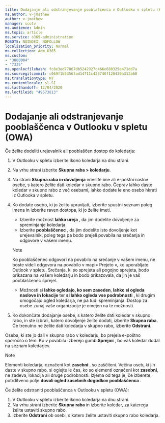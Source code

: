 ```yaml
---
title: Dodajanje ali odstranjevanje pooblaščenca v Outlooku v spletu (OWA)
ms.author: v-jmathew
author: v-jmathew
manager: scotv
ms.audience: Admin
ms.topic: article
ms.service: o365-administration
ROBOTS: NOINDEX, NOFOLLOW
localization_priority: Normal
ms.collection: Adm_O365
ms.custom:
- "3800004"
- "7335"
ms.openlocfilehash: fc8e3ed77867db5242927c466e680325e471dd7a
ms.sourcegitcommit: c069f1b53567ad14711c423740f120439a312a60
ms.translationtype: MT
ms.contentlocale: sl-SI
ms.lasthandoff: 12/04/2020
ms.locfileid: "49573813"
---
```

# <a name="how-to-add-or-remove-a-delegate-in-outlook-on-the-web-owa"></a>Dodajanje ali odstranjevanje pooblaščenca v Outlooku v spletu (OWA)

Če želite dodeliti urejevalnik ali pooblaščen dostop do koledarja:

1. V Outlooku v spletu izberite ikono koledarja na dnu strani.
2. Na vrhu strani izberite **Skupna raba > koledarju**.
3. Na strani **Skupna raba in dovoljenja** vnesite ime ali e-poštni naslov osebe, s katero želite dati koledar v skupno rabo. Čeprav lahko daste koledar v skupno rabo z več osebami, lahko dodate le eno osebo hkrati iz Outlooka v spletu.
4. Ko dodate osebo, ki jo želite upravljati, izberite spustni seznam poleg imena in izberite raven dostopa, ki jo želite imeti.

    - Izberite možnost **lahko ureja** , da jim dodelite dovoljenje za spreminjanje koledarja.
    - Izberite **pooblaščenec** , da jim dodelite isto dovoljenje kot urejevalnik, poleg tega pa bodo prejeli povabila na srečanja in odgovore v vašem imenu.
    > [!NOTE]
    > Ko pooblaščenec odgovori na povabilo na srečanje v vašem imenu, ne boste videli odgovora na povabilo v mapi» Prejeto «, ko uporabljate Outlook v spletu. Srečanja, ki so sprejeta ali pogojno sprejeta, bodo prikazana na vašem koledarju in bodo prikazovala, da jih je vaš pooblaščenec sprejel.
    - Možnosti si **lahko ogledajo, ko sem zaseden**, **lahko si ogleda naslove in lokacije** ter **si lahko ogleda vse podrobnosti** , ki drugim omogočajo ogled koledarja, ne pa tudi spreminjanja. Dostop za osebe zunaj vaše organizacije je omejen na te možnosti.

5. Ko dokončate dodajanje osebe, s katero želite dati koledar v skupno rabo, in ste izbrali, katero dovoljenje želite dodati, izberite **Skupna raba**. Če trenutno ne želite dati koledarja v skupno rabo, izberite **Odstrani**.

Oseba, ki ste jo dali v skupno rabo v koledarju, bo prejela e-poštno sporočilo o tem. Ko v povabilu izberejo gumb **Sprejmi** , bo vaš koledar dodal na seznam koledarjev.

> [!NOTE]
> Elementi koledarja, označeni kot **zasebni** , so zaščiteni. Večina oseb, ki jih daste v skupno rabo, si oglejte le čas, ko so elementi označeni kot **zasebni**, ne zadeva, lokacija ali druge podrobnosti. Izjema od tega je, če izberete potrditveno polje **dovoli ogled zasebnih dogodkov pooblaščenca** .

Če želite odstraniti pooblaščenca v Outlooku v spletu (OWA):

1. V Outlooku v spletu izberite ikono koledarja na dnu strani.
2. Na vrhu strani izberite **Skupna raba** in izberite koledar, za katerega želite ustaviti skupno rabo.
3. Izberite **Odstrani** ob osebi, s katero želite ustaviti skupno rabo koledarja.
